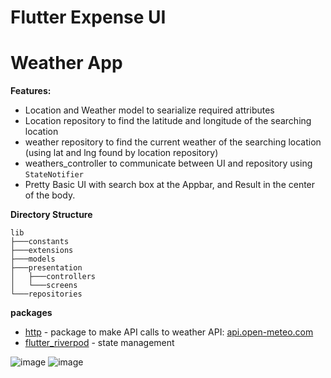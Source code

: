 # Flutter Expense UI

# Weather App

**Features:**

- Location and Weather model to searialize required attributes
- Location repository to find the latitude and longitude of the searching location
- weather repository to find the current weather of the searching location (using lat and lng found by location repository)
- weathers_controller to communicate between UI and repository using `StateNotifier`
- Pretty Basic UI with search box at the Appbar, and Result in the center of the body.


**Directory Structure**

```
lib                 
├───constants       
├───extensions      
├───models          
├───presentation    
│   ├───controllers 
│   └───screens     
└───repositories    
```

**packages**

- [http](https://pub.dev/packages/http) - package to make API calls to weather API: [api.open-meteo.com](https://open-meteo.com/en/docs)
- [flutter_riverpod](https://riverpod.dev/) - state management

![image](https://user-images.githubusercontent.com/4189129/190900625-118abc2b-e92b-41f1-a4c4-194b048ff568.png)
![image](https://user-images.githubusercontent.com/4189129/190900586-a9c68dc8-1b6e-457f-a698-fee35c96f2a2.png)
